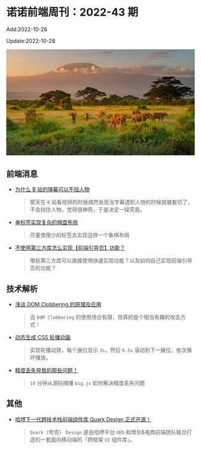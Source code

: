 <!--
 * @Description:
 * @Author: wangfuyuan
 * @Email: wangfuyuan@nnuo.com
 * @Date: 2022-06-12 14:43:06
 * @LastEditors: wangfuyuan
 * @LastEditTime: 2022-11-04 14:16:48
 * @FilePath: \nuofe-weekly1\2022\weekly-43.md
-->

# 诺诺前端周刊：2022-43 期

Add:2022-10-28

Update:2022-10-28

![202243](../images/2022/202243.jpg)

## 前端消息

- [为什么 B 站的弹幕可以不挡人物](https://juejin.cn/post/7141012605535010823)

  > 那天在 `B` 站看视频的时候偶然发现当字幕遇到人物的时候就被裁切了，不会挡住人物，觉得很神奇，于是决定一探究竟。

- [单标签实现复杂的棋盘布局](https://mp.weixin.qq.com/s/1dFihlOJo5S4COq31aywCQ)

  > 尽量使用少的标签去实现这样一个象棋布局

- [不使用第三方库怎么实现【前端引导页】功能？](https://mp.weixin.qq.com/s/3hXLSOQC-B5JGmkOaYjgqw)

  > 哪些第三方库可以直接使用快速实现功能？以及如何自己实现前端引导页的功能？

## 技术解析

- [浅谈 DOM Clobbering 的原理及应用](https://mp.weixin.qq.com/s/3a8tNwfbSTU8b_d12Wqn5A)

  > 说 `DOM Clobbering` 的使用场合有限，但真的是个相当有趣的攻击方式！

- [动态生成 CSS 轮播动画](https://mp.weixin.qq.com/s/k4z6wQG6NBZdEcGLcmc_uw)

  > 实现轮播动效，每个展位显示 `3s`，然后 `0.5s` 滚动到下一展位，依次循环播放。

- [精度丢失导致的那些问题！](https://mp.weixin.qq.com/s/85I2e2ZoyqwO1cahobT73A)

  > `10` 分钟从源码搞懂 `big.js` 如何解决精度丢失问题

## 其他

- [哈啰下一代跨技术栈前端组件库 Quark Design 正式开源！](https://mp.weixin.qq.com/s/f1N7FhlNshEP30s9ph_R8Q)

  > `Quark`（夸克） `Design` 是由哈啰平台 `UED` 和增长&电商前端团队联合打造的一套面向移动端的「跨框架 `UI` 组件库」。
